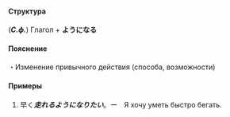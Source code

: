 #### Структура
(***С.ф.***) Глагол + **ようになる**
#### Пояснение
・Изменение привычного действия (способа, возможности)
#### Примеры
1. 早く***走れるようになりたい***。ー　Я хочу уметь быстро бегать.